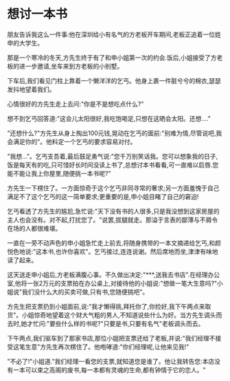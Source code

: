 # 想讨一本书

朋友告诉我这么一件事:他在深圳给小有名气的方老板开车期间,老板正追着一位姓申的大学生。 

 那是一个寒冷的冬天,方先生终于有了和申小姐第一次的约会.饭后,小姐接受了方老板的进一步邀请,坐车来到方老板的小别墅。 

 下车后,我们看见门柱上靠着一个懒洋洋的乞丐。他身上裹一件脏兮兮的棉衣,瑟瑟发抖地望着我们。 

 心情很好的方先生走上去问:"你是不是想吃点什么?" 

 想不到乞丐回答道:"这会儿太阳很好,我吃饱喝足,只想在这晒会太阳。还想…." 

 "还想什么?"方先生从身上掏出100元钱,晃动在乞丐的面前:"别难为情,尽管说吧,我会满足你的"。他料定一个乞丐的要求容易对付。  

 "我想…"。乞丐支吾着,最后鼓足勇气说:"您千万别笑话我。您可以想象我的日子,饭是每天有的吃,只可惜好长时间没读上书了,总想讨本书看看,可一直难以启唇.您能不能让我上你屋里,随便挑一本书呢?" 

 方先生一下楞住了。一方面惊奇于这个乞丐非同寻常的奢求;另一方面羞愧于自己满足不了这个乞丐的这一简单要求;更重要的是,申小姐目睹了自己的窘迫! 

 乞丐看透了方先生的尴尬,急忙说:"天下没有书的人很多,只是我没想到这家房屋的主人也会没有。对不起,打扰您了。"说罢,拔腿就走。那溢于言表的鄙薄与不屑令在场的人都很难堪。 

 一直在一旁不动声色的申小姐急忙走上前去,将随身携带的一本文摘递给乞丐,和颜悦色地说:"这本书,也许你喜欢"。乞丐接过,连连说谢。然后席地而坐,津津有味地读了起来。 

 这天送走申小姐后,方老板满腹心事。不久做出决定:"***,送我去书店".在经理办公室,他将一张2万元的支票拍在办公桌上,对接待他的小姐说:"想做一笔大生意吗?"小姐说"我们没什么大的买卖可做,只有书,您随便挑吧"。 

 方先生把支票扔到小姐面前,说:"我才懒得挑,拜托你了,你捡好,我下午两点来取货"。小姐惊奇地望着这个财大气粗的男人,不知道说些什么为好。当方先生调头而去时,她才忙问:"要些什么样的书呢?"只要是书,只要有名气"老板调头而去。 

 下午两点,我们驱车到了那家书店,那位小姐把支票还给了老板,并说:"我们经理不接受这笔生意"方先生再次楞住了。他咆哮道:"你们经理呢,让他来见我!" 

 "不必了!"小姐道."我们经理一看您的支票,就知道您是谁了。他让我转告您:本店没有一本可以束之高阁的废书,每一本都有灵魂的生命,都有钟情于它的恋人。"
 